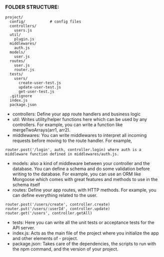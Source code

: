 

### FOLDER STRUCTURE:

```
project/
  config/           # config files
  controllers/
    users.js
  util/
    plugin.js
  middlewares/
    auth.js
  models/
    user.js
  routes/
    user.js
    router.js
  tests/
    users/
      create-user-test.js 
      update-user-test.js
      get-user-test.js
  .gitignore
  index.js
  package.json
  ```


- controllers: Define your app route handlers and business logic
- util: Writes utility/helper functions here which can be used by any controllers. For example, you can write a function like mergeTwoArrays(arr1, arr2).
- middlewares: You can write middlewares to interpret all incoming requests before moving to the route handler. For example,
```
router.post('/login', auth, controller.login) where auth is a middleware function defined in middlewares/auth.js.
```
- models: also a kind of middleware between your controller and the database. You can define a schema and do some validation before writing to the database. For example, you can use an ORM like Mongoose which comes with great features and methods to use in the schema itself
- routes: Define your app routes, with HTTP methods. For example, you can define everything related to the user.

```
router.post('/users/create', controller.create)
router.put('/users/:userId', controller.update)
router.get('/users', controller.getAll)
```

- tests: Here you can write all the unit tests or acceptance tests for the API server.
- index.js: Acts as the main file of the project where you initialize the app and other elements of - project.
- package.json: Takes care of the dependencies, the scripts to run with the npm command, and the version of your project.